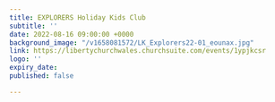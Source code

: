 ```yaml
---
title: EXPLORERS Holiday Kids Club
subtitle: ''
date: 2022-08-16 09:00:00 +0000
background_image: "/v1658081572/LK_Explorers22-01_eounax.jpg"
link: https://libertychurchwales.churchsuite.com/events/1ypjkcsr
logo: ''
expiry_date: 
published: false

---
```

